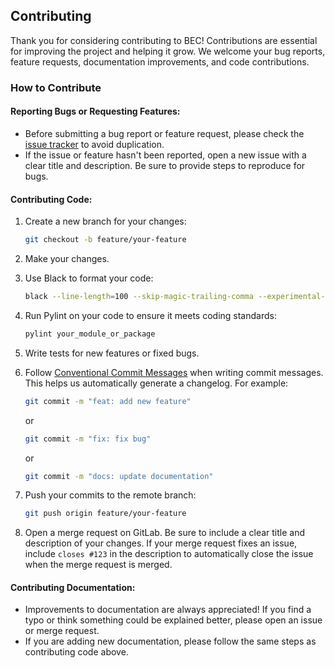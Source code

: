 ## Contributing

Thank you for considering contributing to BEC! Contributions are essential for improving the project and helping it grow. We welcome your bug reports, feature requests, documentation improvements, and code contributions.

### How to Contribute

#### Reporting Bugs or Requesting Features:

- Before submitting a bug report or feature request, please check the [issue tracker](https://gitlab.psi.ch/bec/bec/issues) to avoid duplication.
- If the issue or feature hasn't been reported, open a new issue with a clear title and description. Be sure to provide steps to reproduce for bugs.

#### Contributing Code:

1. Create a new branch for your changes:

    ```bash
    git checkout -b feature/your-feature
    ```

2. Make your changes.

3. Use Black to format your code:

    ```bash
    black --line-length=100 --skip-magic-trailing-comma --experimental-string-processing .
    ```

4. Run Pylint on your code to ensure it meets coding standards:

    ```bash
    pylint your_module_or_package
    ```

5. Write tests for new features or fixed bugs.

6. Follow [Conventional Commit Messages](https://www.conventionalcommits.org/en/v1.0.0/) when writing commit messages. This helps us automatically generate a changelog. For example:

    ```bash
    git commit -m "feat: add new feature"
    ```

    or

    ```bash
    git commit -m "fix: fix bug"
    ```

    or

    ```bash
    git commit -m "docs: update documentation"
    ```

7. Push your commits to the remote branch:

    ```bash
    git push origin feature/your-feature
    ```

8. Open a merge request on GitLab. Be sure to include a clear title and description of your changes. If your merge request fixes an issue, include `closes #123` in the description to automatically close the issue when the merge request is merged.

#### Contributing Documentation:

- Improvements to documentation are always appreciated! If you find a typo or think something could be explained better, please open an issue or merge request.
- If you are adding new documentation, please follow the same steps as contributing code above.